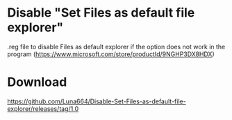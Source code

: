 # Disable "Set Files as default file explorer"
 .reg file to disable Files as default explorer if the option does not work in the program (https://www.microsoft.com/store/productId/9NGHP3DX8HDX)

# Download
https://github.com/Luna664/Disable-Set-Files-as-default-file-explorer/releases/tag/1.0
